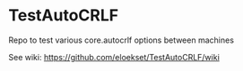 # TestAutoCRLF
Repo to test various core.autocrlf options between machines

See wiki: https://github.com/eloekset/TestAutoCRLF/wiki
